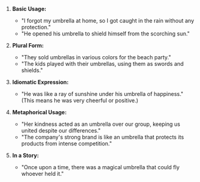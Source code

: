 1. **Basic Usage:**
   - "I forgot my umbrella at home, so I got caught in the rain without any protection."
   - "He opened his umbrella to shield himself from the scorching sun."

2. **Plural Form:**
   - "They sold umbrellas in various colors for the beach party."
   - "The kids played with their umbrellas, using them as swords and shields."

3. **Idiomatic Expression:**
   - "He was like a ray of sunshine under his umbrella of happiness." (This means he was very cheerful or positive.)

4. **Metaphorical Usage:**
   - "Her kindness acted as an umbrella over our group, keeping us united despite our differences."
   - "The company's strong brand is like an umbrella that protects its products from intense competition."

5. **In a Story:**
   - "Once upon a time, there was a magical umbrella that could fly whoever held it."